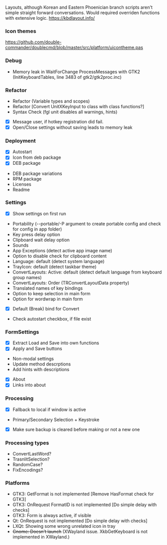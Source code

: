 Layouts, although Korean and Eastern Phoenician branch scripts aren't simple straight forward conversations.
Would required overriden functions with extensive logic.
https://kbdlayout.info/

### Icon themes
https://github.com/double-commander/doublecmd/blob/master/src/platform/uicontheme.pas

### Debug
 - Memory leak in WaitForChange ProcessMessages with GTK2 (InitKeyboardTables, line 3483 of gtk2/gtk2proc.inc)

### Refactor
 - Refactor (Variable types and scopes)
 - Refactor [Convert UnitXKeyInput to class with class functions?]
 - Syntax Check (fgl unit disables all warnings, hints)
 + [x] Message user, if hotkey registration did fail.
 + [x] Open/Close settings without saving leads to memory leak

### Deployment
 + [x] Autostart
 + [x] Icon from deb package
 + [x] DEB package
 - DEB package variations
 - RPM package
 - Licenses
 - Readme

### Settings
 + [x] Show settings on first run
 - Portability (--portable/-P argument to create portable config and check for config in app folder)
 - Key press delay option
 - Clipboard wait delay option
 - Sounds
 - App Exceptions (detect active app image name)
 - Option to disable check for clipboard content
 - Language: default (detect system language)
 - TrayIcon: default (detect taskbar theme)
 - ConvertLayouts: Active: default (detect default language from keyboard group names)
 - ConvertLayouts: Order (TRConvertLayoutData property)
 - Translated names of key bindings
 - Option to keep selection in main form
 - Option for wordwrap in main form
 + [x] Default (Break) bind for Convert
 - Check autostart checkbox, if file exist

### FormSettings
 + [x] Extract Load and Save into own functions
 + [x] Apply and Save buttons
 - Non-modal settings
 - Update method descrptions
 - Add hints with descriptions
 + [x] About
 + [x] Links into about

### Processing
 + [x] Fallback to local if window is active
 - Primary/Secondary Selection + Keystroke
 + [x] Make sure backup is cleared before making or not a new one

### Processing types
 - ConvertLastWord?
 - TrasnlitSelection?
 - RandomCase?
 - FixEncodings?

### Platforms
 - GTK3: GetFormat is not implemented [Remove HasFormat check for GTK3]
 - GTK3: OnRequest FormatID is not implemented [Do simple delay with checks]
 - GTK3: Form is always active, if visible
 - Qt: OnRequest is not implemented [Do simple delay with checks]
 - LXQt: Showing some wrong unrelated icon in tray
 - ~~Gnome: Doesn't launch~~ (XWayland issue. XkbGetKeyboard is not implemented in XWayland.)
